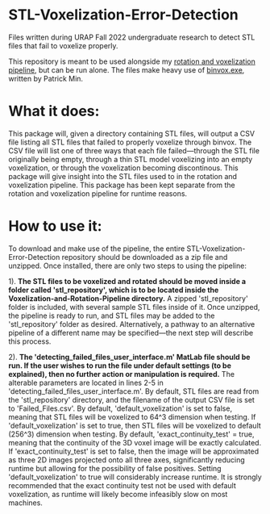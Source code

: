 # STL-Voxelization-Error-Detection
Files written during URAP Fall 2022 undergraduate research to detect STL files that fail to voxelize properly. 

This repository is meant to be used alongside my [rotation and voxelization pipeline](https://github.com/marichard123/Voxelization-and-Rotation-Pipeline), but can be run alone. The files make heavy use of [binvox.exe](https://www.patrickmin.com/binvox), written by Patrick Min.


# What it does:
This package will, given a directory containing STL files, will output a CSV file listing all STL files that failed to properly voxelize through binvox. The CSV file will list one of three ways that each file failed—through the STL file originally being empty, through a thin STL model voxelizing into an empty voxelization, or through the voxelization becoming discontinous. This package will give insight into the STL files used to in the rotation and voxelization pipeline. This package has been kept separate from the rotation and voxelization pipeline for runtime reasons. 


# How to use it:
To download and make use of the pipeline, the entire STL-Voxelization-Error-Detection repository should be downloaded as a zip file and unzipped. Once installed, there are only two steps to using the pipeline:

1). **The STL files to be voxelized and rotated should be moved inside a folder called 'stl_repository', which is to be located inside the Voxelization-and-Rotation-Pipeline directory.** A zipped 'stl_repository' folder is included, with several sample STL files inside of it. Once unzipped, the pipeline is ready to run, and STL files may be added to the 'stl_repository' folder as desired. Alternatively, a pathway to an alternative pipeline of a different name may be specified—the next step will describe this process.

2). **The 'detecting_failed_files_user_interface.m' MatLab file should be run. If the user wishes to run the file under default settings (to be explained), then no further action or manipulation is required.** The alterable parameters are located in lines 2-5 in 'detecting_failed_files_user_interface.m'. By default, STL files are read from the 'stl_repository' directory, and the filename of the output CSV file is set to 'Failed_Files.csv'. By default, 'default_voxelization' is set to false, meaning that STL files will be voxelized to 64^3 dimension when testing. If 'default_voxelization' is set to true, then STL files will be voxelized to default (256^3) dimension when testing. By default, 'exact_continuity_test' = true, meaning that the continuity of the 3D voxel image will be exactly calculated. If 'exact_continuity_test' is set to false, then the image will be approximated as three 2D images projected onto all three axes, significantly reducing runtime but allowing for the possibility of false positives. 
  Setting 'default_voxelization' to true will considerably increase runtime. It is strongly recommended that the exact continuity test not be used with default voxelization, as runtime will likely become infeasibly slow on most machines.
